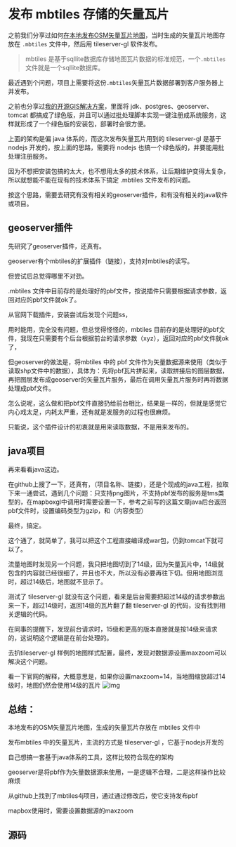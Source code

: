 # 发布 mbtiles 存储的矢量瓦片

之前我们分享过如何[在本地发布OSM矢量瓦片地图](http://gisarmory.xyz/blog/index.html?blog=OSMVectorTiles)，当时生成的矢量瓦片地图存放在 `.mbtiles` 文件中，然后用 tileserver-gl 软件发布。

> mbtiles 是基于sqllite数据库存储地图瓦片数据的标准规范，一个`.mbtiles`文件就是一个sqllite数据库。

最近遇到个问题，项目上需要将这份`.mbtiles`矢量瓦片数据部署到客户服务器上并发布。

之前也分享过[我的开源GIS解决方案](http://gisarmory.xyz/blog/index.html?blog=GISerSolution)，里面将 jdk、postgres、geoserver、tomcat 都搞成了绿色版，并且可以通过批处理脚本实现一键注册成系统服务，这样就形成了一个绿色版的安装包，部署时会很方便。

上面的架构是偏 java 体系的，而这次发布矢量瓦片用到的 tileserver-gl 是基于 nodejs 开发的，按上面的思路，需要将 nodejs 也搞一个绿色版的，并要能用批处理注册服务。

因为不想把安装包搞的太大，也不想用太多的技术体系，让后期维护变得太复杂，所以就想能不能在现有的技术体系下搞定 .mbtiles 文件发布的问题。

按这个思路，需要去研究有没有相关的geoserver插件，和有没有相关的java软件或项目。

## geoserver插件

先研究了geoserver插件，还真有。

geoserver有个mbtiles的扩展插件（链接），支持对mbtiles的读写。

但尝试后总觉得哪里不对劲。

 .mbtiles 文件中目前存的是处理好的pbf文件，按说插件只需要根据请求参数，返回对应的pbf文件就ok了。

从官网下载插件，安装尝试后发现个问题ss，  

用时能用，完全没有问题，但总觉得怪怪的，mbtiles 目前存的是处理好的pbf文件，我现在只需要有个后台根据前台的请求参数（xyz），返回对应的pbf文件就ok了，

但geoserver的做法是，将mbtiles 中的 pbf 文件作为矢量数据源来使用（类似于读取shp文件中的数据），具体为：先将pbf瓦片拼起来，读取拼接后的图层数据，再把图层发布成geoserver的矢量瓦片服务，最后在调用矢量瓦片服务时再将数据处理成pbf文件。

怎么说呢，这么做和把pbf文件直接扔给前台相比，结果是一样的，但就是感觉它内心戏太足，内耗太严重，还有就是发服务的过程也很麻烦。

只能说，这个插件设计的初衷就是用来读取数据，不是用来发布的。

## java项目

再来看看java这边。

在github上搜了一下，还真有，（项目名称、链接），还是个现成的java工程，拉取下来一通尝试，遇到几个问题：只支持png图片，不支持pbf发布的服务是tms类型的，在mapboxgl中调用时需要设置一下，参考之前写的这篇文章java后台返回pbf文件时，设置编码类型为gzip，和（内容类型）

最终，搞定。

这个通了，就简单了，我可以把这个工程直接编译成war包，仍到tomcat下就可以了。

流量地图时发现另一个问题，我只把地图切到了14级，因为矢量瓦片中，14级就包含的内容就已经很细了，并且也不大，所以没有必要再往下切。但用地图浏览时，超过14级后，地图就不显示了。

测试了 tileserver-gl 就没有这个问题，看来是后台需要把超过14级的请求参数出来一下，超过14级时，返回14级的瓦片翻了翻 tileserver-gl 的代码，没有找到相关逻辑的代码。

在同事的提醒下，发现前台请求时，15级和更高的版本直接就是按14级来请求的，这说明这个逻辑是在前台处理的。

去扒tileserver-gl 样例的地图样式配置，最终，发现对数据源设置maxzoom可以解决这个问题。

看一下官网的解释，大概意思是，如果你设置maxzoom=14，当地图缩放超过14级时，地图仍然会使用14级的瓦片
![img](file:///C:/Users/HERO/AppData/Local/Temp/enhtmlclip/Image.png)

## 总结：

本地发布的OSM矢量瓦片地图，生成的矢量瓦片存放在 mbtiles 文件中

发布mbtiles 中的矢量瓦片，主流的方式是 tileserver-gl ，它基于nodejs开发的

自己想搞一套基于java体系的工具，这样比较符合现在的架构

geoserver是将pbf作为矢量数据源来使用，一是逻辑不合理，二是这样操作比较麻烦

从github上找到了mbtiles4j项目，通过通过修改后，使它支持发布pbf

mapbox使用时，需要设置数据源的maxzoom

## 源码

